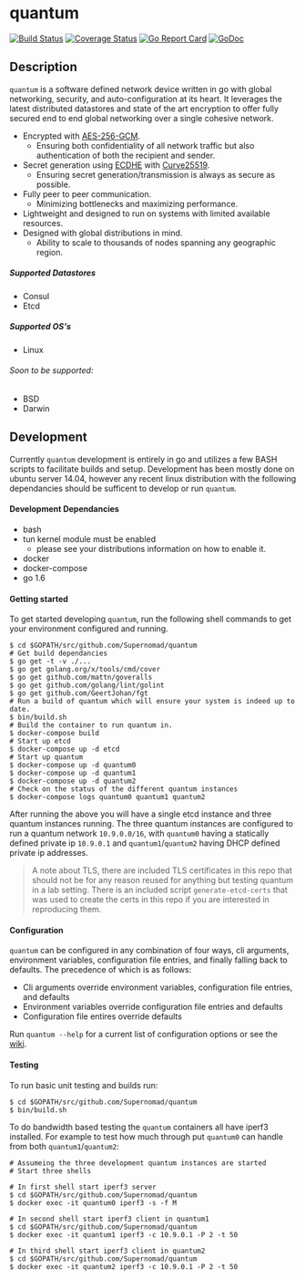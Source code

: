 # quantum
[![Build Status](https://travis-ci.org/Supernomad/quantum.svg?branch=develop)](https://travis-ci.org/Supernomad/quantum) [![Coverage Status](https://coveralls.io/repos/github/Supernomad/quantum/badge.svg?branch=develop)](https://coveralls.io/github/Supernomad/quantum?branch=develop) [![Go Report Card](https://goreportcard.com/badge/github.com/Supernomad/quantum)](https://goreportcard.com/report/github.com/Supernomad/quantum) [![GoDoc](https://godoc.org/github.com/Supernomad/quantum?status.png)](https://godoc.org/github.com/Supernomad/quantum)

## Description
`quantum` is a software defined network device written in go with global networking, security, and auto-configuration at its heart. It leverages the latest distributed datastores and state of the art encryption to offer fully secured end to end global networking over a single cohesive network.

- Encrypted with [AES-256-GCM](http://crypto.stackexchange.com/questions/17999/aes256-gcm-can-someone-explain-how-to-use-it-securely-ruby).
  - Ensuring both confidentiality of all network traffic but also authentication of both the recipient and sender.
- Secret generation using [ECDHE](https://en.wikipedia.org/wiki/Elliptic_curve_Diffie%E2%80%93Hellman) with [Curve25519](https://en.wikipedia.org/wiki/Curve25519).
  - Ensuring secret generation/transmission is always as secure as possible.
- Fully peer to peer communication.
  - Minimizing bottlenecks and maximizing performance.
- Lightweight and designed to run on systems with limited available resources.
- Designed with global distributions in mind.
  - Ability to scale to thousands of nodes spanning any geographic region.

##### Supported Datastores
- Consul
- Etcd

##### Supported OS's
- Linux

###### Soon to be supported:
- BSD
- Darwin

## Development
Currently `quantum` development is entirely in go and utilizes a few BASH scripts to facilitate builds and setup. Development has been mostly done on ubuntu server 14.04, however any recent linux distribution with the following dependancies should be sufficent to develop or run `quantum`.

#### Development Dependancies
- bash
- tun kernel module must be enabled
  - please see your distributions information on how to enable it.
- docker
- docker-compose
- go 1.6

#### Getting started
To get started developing `quantum`, run the following shell commands to get your environment configured and running.

``` shell
$ cd $GOPATH/src/github.com/Supernomad/quantum
# Get build dependancies
$ go get -t -v ./...
$ go get golang.org/x/tools/cmd/cover
$ go get github.com/mattn/goveralls
$ go get github.com/golang/lint/golint
$ go get github.com/GeertJohan/fgt
# Run a build of quantum which will ensure your system is indeed up to date.
$ bin/build.sh
# Build the container to run quantum in.
$ docker-compose build
# Start up etcd
$ docker-compose up -d etcd
# Start up quantum
$ docker-compose up -d quantum0
$ docker-compose up -d quantum1
$ docker-compose up -d quantum2
# Check on the status of the different quantum instances
$ docker-compose logs quantum0 quantum1 quantum2
```
After running the above you will have a single etcd instance and three quantum instances running. The three quantum instances are configured to run a quantum network `10.9.0.0/16`, with `quantum0` having a statically defined private ip `10.9.0.1` and `quantum1`/`quantum2` having DHCP defined private ip addresses.

> A note about TLS, there are included TLS certificates in this repo that should not be for any reason reused for anything but testing quantum in a lab setting. There is an included script `generate-etcd-certs` that was used to create the certs in this repo if you are interested in reproducing them.

#### Configuration
`quantum` can be configured in any combination of four ways, cli arguments, environment variables, configuration file entries, and finally falling back to defaults. The precedence of which is as follows:

- Cli arguments override environment variables, configuration file entries, and defaults
- Environment variables override configuration file entries and defaults
- Configuration file entires override defaults

Run `quantum --help` for a current list of configuration options or see the [wiki](https://github.com/Supernomad/quantum/wiki).

#### Testing
To run basic unit testing and builds run:

``` shell
$ cd $GOPATH/src/github.com/Supernomad/quantum
$ bin/build.sh
```

To do bandwidth based testing the `quantum` containers all have iperf3 installed. For example to test how much through put `quantum0` can handle from both `quantum1`/`quantum2`:

``` shell
# Assumeing the three development quantum instances are started
# Start three shells

# In first shell start iperf3 server
$ cd $GOPATH/src/github.com/Supernomad/quantum
$ docker exec -it quantum0 iperf3 -s -f M

# In second shell start iperf3 client in quantum1
$ cd $GOPATH/src/github.com/Supernomad/quantum
$ docker exec -it quantum1 iperf3 -c 10.9.0.1 -P 2 -t 50

# In third shell start iperf3 client in quantum2
$ cd $GOPATH/src/github.com/Supernomad/quantum
$ docker exec -it quantum2 iperf3 -c 10.9.0.1 -P 2 -t 50
```
